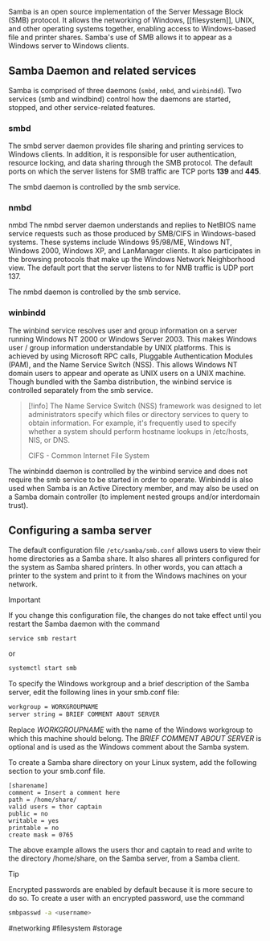 

Samba is an open source implementation of the Server Message Block (SMB) protocol. It allows the networking of Windows, [[filesystem]], UNIX, and other operating systems together, enabling access to Windows-based file and printer shares. Samba's use of SMB allows it to appear as a Windows server to Windows clients.

## Samba Daemon and related services

Samba is comprised of three daemons (`smbd`, `nmbd`, and `winbindd`). Two services (smb and windbind) control how the daemons are started, stopped, and other service-related features.

### smbd
The smbd server daemon provides file sharing and printing services to Windows clients. In addition, it is responsible for user authentication, resource locking, and data sharing through the SMB protocol. The default ports on which the server listens for SMB traffic are TCP ports **139** and **445**.

The smbd daemon is controlled by the smb service.

### nmbd
nmbd
The nmbd server daemon understands and replies to NetBIOS name service requests such as those produced by SMB/CIFS in Windows-based systems. These systems include Windows 95/98/ME, Windows NT, Windows 2000, Windows XP, and LanManager clients. It also participates in the browsing protocols that make up the Windows Network Neighborhood view. The default port that the server listens to for NMB traffic is UDP port 137.

The nmbd daemon is controlled by the smb service.

### winbindd
The winbind service resolves user and group information on a server running Windows NT 2000 or Windows Server 2003. This makes Windows user / group information understandable by UNIX platforms. This is achieved by using Microsoft RPC calls, Pluggable Authentication Modules (PAM), and the Name Service Switch (NSS). This allows Windows NT domain users to appear and operate as UNIX users on a UNIX machine. Though bundled with the Samba distribution, the winbind service is controlled separately from the smb service.

>[!info]
 The Name Service Switch (NSS) framework was designed to let administrators specify which files or directory services to query to obtain information. For example, it's frequently used to specify whether a system should perform hostname lookups in /etc/hosts, NIS, or DNS.
>
 > CIFS - Common Internet File System

The winbindd daemon is controlled by the winbind service and does not require the smb service to be started in order to operate. Winbindd is also used when Samba is an Active Directory member, and may also be used on a Samba domain controller (to implement nested groups and/or interdomain trust). 

## Configuring a samba server

The default configuration file `/etc/samba/smb.conf` allows users to view their home directories as a Samba share. It also shares all printers configured for the system as Samba shared printers. In other words, you can attach a printer to the system and print to it from the Windows machines on your network.

> [!important]
If you change this configuration file, the changes do not take effect until you restart the Samba daemon with the command 
```bash
service smb restart
```
or 
```bash
systemctl start smb
```


To specify the Windows workgroup and a brief description of the Samba server, edit the following lines in your smb.conf file:
```bash
workgroup = WORKGROUPNAME
server string = BRIEF COMMENT ABOUT SERVER
```
Replace *WORKGROUPNAME* with the name of the Windows workgroup to which this machine should belong. The *BRIEF COMMENT ABOUT SERVER* is optional and is used as the Windows comment about the Samba system.

To create a Samba share directory on your Linux system, add the following section to your smb.conf file.
```
[sharename]
comment = Insert a comment here
path = /home/share/
valid users = thor captain
public = no
writable = yes
printable = no
create mask = 0765
```

The above example allows the users thor and captain to read and write to the directory /home/share, on the Samba server, from a Samba client.

> [!tip]
Encrypted passwords are enabled by default because it is more secure to do so. To create a user with an encrypted password, use the command

```bash
smbpasswd -a <username> 
```


#networking #filesystem #storage 